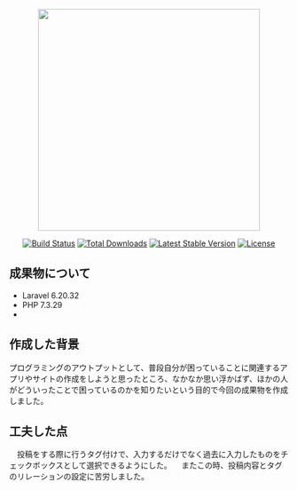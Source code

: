 <p align="center"><a href="https://laravel.com" target="_blank"><img src="https://github.com/Shota-Amano/portfolio/issues/2#issue-1040036231" width="400"></a></p>

<p align="center">
<a href="https://travis-ci.org/laravel/framework"><img src="https://travis-ci.org/laravel/framework.svg" alt="Build Status"></a>
<a href="https://packagist.org/packages/laravel/framework"><img src="https://poser.pugx.org/laravel/framework/d/total.svg" alt="Total Downloads"></a>
<a href="https://packagist.org/packages/laravel/framework"><img src="https://poser.pugx.org/laravel/framework/v/stable.svg" alt="Latest Stable Version"></a>
<a href="https://packagist.org/packages/laravel/framework"><img src="https://poser.pugx.org/laravel/framework/license.svg" alt="License"></a>
</p>

## 成果物について

- Laravel 6.20.32
- PHP 7.3.29
-  

## 作成した背景

プログラミングのアウトプットとして、普段自分が困っていることに関連するアプリやサイトの作成をしようと思ったところ、なかなか思い浮かばず、ほかの人がどういったことで困っているのかを知りたいという目的で今回の成果物を作成しました。


## 工夫した点

　投稿をする際に行うタグ付けで、入力するだけでなく過去に入力したものをチェックボックスとして選択できるようにした。
　またこの時、投稿内容とタグのリレーションの設定に苦労しました。
　
　
## 

